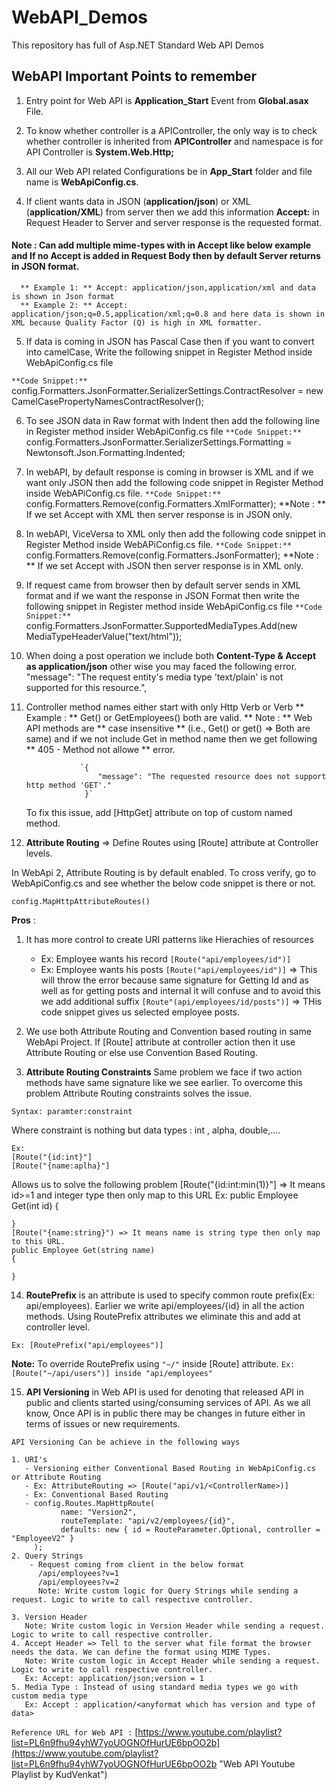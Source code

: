 # WebAPI_Demos
This repository has full of Asp.NET Standard Web API Demos

## WebAPI Important Points to remember 

1. Entry point for Web API is **Application_Start** Event from **Global.asax** File.

2. To know whether controller is a APIController, the only way is to check whether controller is inherited from **APIController** and namespace is for API Controller is **System.Web.Http;**

3. All our Web API related Configurations be in **App_Start** folder and file name is **WebApiConfig.cs**.

4. If client wants data in JSON (**application/json**) or XML (**application/XML**) from server then we add this information **Accept:<mime-type>** in Request Header to Server and server response is the requested format.
  #### **Note :** Can add multiple mime-types with in Accept like below example and If no Accept is added in Request Body then by default Server returns in JSON format.
      ** Example 1: ** Accept: application/json,application/xml and data is shown in Json format
      ** Example 2: ** Accept: application/json;q=0.5,application/xml;q=0.8 and here data is shown in XML because Quality Factor (Q) is high in XML formatter.
 
5. If data is coming in JSON has Pascal Case then if you want to convert into camelCase, Write the following snippet in Register Method inside WebApiConfig.cs file

`**Code Snippet:**`  config.Formatters.JsonFormatter.SerializerSettings.ContractResolver = new CamelCasePropertyNamesContractResolver();

6. To see JSON data in Raw format with Indent then add the following line in Register method insider WebApiConfig.cs file 
`**Code Snippet:**`  config.Formatters.JsonFormatter.SerializerSettings.Formatting = Newtonsoft.Json.Formatting.Indented;

7. In webAPI, by default response is coming in browser is XML and if we want only JSON then add the following code snippet in Register Method inside WebAPiConfig.cs file.
`**Code Snippet:**`  config.Formatters.Remove(config.Formatters.XmlFormatter);
**Note : ** If we set Accept with XML then server response is in JSON only.

8. In webAPI, ViceVersa to XML only then add the following code snippet in Register Method inside WebAPiConfig.cs file.
`**Code Snippet:**`  config.Formatters.Remove(config.Formatters.JsonFormatter);
**Note : ** If we set Accept with JSON then server response is in XML only.

9. If request came from browser then by default server sends in XML format and if we want the response in JSON Format then write the following snippet in Register method inside WebApiConfig.cs file
`**Code Snippet:**`  config.Formatters.JsonFormatter.SupportedMediaTypes.Add(new MediaTypeHeaderValue("text/html"));

10. When doing a post operation we include both **Content-Type & Accept as application/json** other wise you may faced the following error.
            "message": "The request entity's media type 'text/plain' is not supported for this resource.",
            
11. Controller method names either start with only Http Verb or Verb<AnyName>
   ** Example : ** Get() or GetEmployees() both are valid.
   ** Note : **  Web API methods are ** case insensitive ** (i.e., Get() or get() => Both are same) and if we not include Get in method name then we get following ** 405 - Method not allowe ** error.
  
                    `{
                        "message": "The requested resource does not support http method 'GET'."
                     }`
     To fix this issue, add [HttpGet] attribute on top of custom named method.
     
12. **Attribute Routing** => Define Routes using [Route] attribute at Controller levels.

In WebApi 2, Attribute Routing is by default enabled. To cross verify, go to WebApiConfig.cs and see whether the below code snippet is there or not.

    config.MapHttpAttributeRoutes()

**Pros** :
1. It has more control to create URI patterns like Hierachies of resources
   - Ex: Employee wants his record
         `[Route("api/employees/id")]`
   - Ex: Employee wants his posts
         `[Route("api/employees/id")]` => This will throw the error because same signature for Getting Id and as well as for getting posts and internal it will confuse and to avoid this we add additional suffix
         `[Route"(api/employees/id/posts")]` => THis code snippet gives us selected employee posts.
2. We use both Attribute Routing and Convention based routing in same WebApi Project.
   If [Route] attribute at controller action then it use Attribute Routing or else use Convention Based Routing.
   
13. **Attribute Routing Constraints**
Same problem we face if two action methods have same signature like we see earlier. To overcome this problem Attribute Routing constraints solves the issue.

`Syntax: paramter:constraint`

Where constraint is nothing but data types : int , alpha, double,....

    Ex:
    [Route("{id:int}"]
    [Route("{name:aplha}"]
    
Allows us to solve the following problem
    [Route("{id:int:min(1)}"] => It means id>=1 and integer type then only map to this URL
Ex: public Employee Get(int id)
    {
      
    }
    [Route("{name:string}") => It means name is string type then only map to this URL.
    public Employee Get(string name)
    {

    }

14. **RoutePrefix** is an attribute is used to specify common route prefix(Ex: api/employees). Earlier we write api/employees/{id} in all the action methods. Using RoutePrefix attributes we eliminate this and add at controller level.

`Ex: [RoutePrefix("api/employees")]`

**Note:** To override RoutePrefix using `"~/"` inside [Route] attribute.
`Ex: [Route("~/api/users")] inside "api/employees"`

15. **API Versioning** in Web API is used for denoting that released API in public and clients started using/consuming services of API. As we all know, Once API is in public there may be changes in future either in terms of issues or new requirements.
    
 ` API Versioning Can be achieve in the following ways `

    1. URI's
       - Versioning either Conventional Based Routing in WebApiConfig.cs or Attribute Routing
       - Ex: AttributeRouting => [Route("api/v1/<ControllerName>)]
       - Ex: Conventional Based Routing 
       - config.Routes.MapHttpRoute(
               name: "Version2",
               routeTemplate: "api/v2/employees/{id}",
               defaults: new { id = RouteParameter.Optional, controller = "EmployeeV2" }
         );
    2. Query Strings
        - Request coming from client in the below format
          /api/employees?v=1
          /api/employees?v=2
          Note: Write custom logic for Query Strings while sending a request. Logic to write to call respective controller.
        
    3. Version Header
       Note: Write custom logic in Version Header while sending a request. Logic to write to call respective controller.
    4. Accept Header => Tell to the server what file format the browser needs the data. We can define the format using MIME Types.
       Note: Write custom logic in Accept Header while sending a request. Logic to write to call respective controller.
       Ex: Accept: application/json;version = 1 
    5. Media Type : Instead of using standard media types we go with custom media type 
       Ex: Accept : application/<anyformat which has version and type of data>

`Reference URL for Web API :`
[https://www.youtube.com/playlist?list=PL6n9fhu94yhW7yoUOGNOfHurUE6bpOO2b](https://www.youtube.com/playlist?list=PL6n9fhu94yhW7yoUOGNOfHurUE6bpOO2b "Web API Youtube Playlist by KudVenkat")
